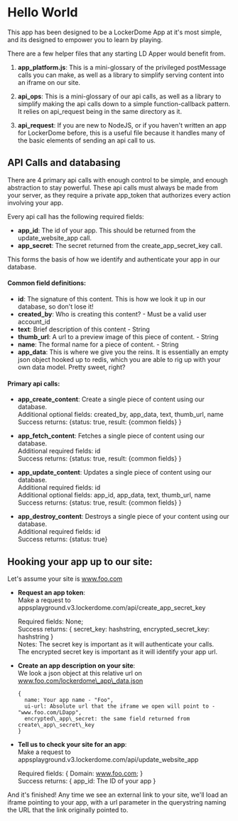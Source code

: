 # Hello World

This app has been designed to be a LockerDome App at it's most simple, and its designed to empower you to learn by playing.

There are a few helper files that any starting LD Apper would benefit from.

1. **app\_platform.js**: This is a mini-glossary of the privileged postMessage calls you can make, as well as a library to simplify serving content into an iframe on our site.

2. **api\_ops**: This is a mini-glossary of our api calls, as well as a library to simplify making the api calls down to a simple function-callback pattern. It relies on api_request being in the same directory as it.

3. **api\_request**: If you are new to NodeJS, or if you haven't written an app for LockerDome before, this is a useful file because it handles many of the basic elements of sending an api call to us.

## API Calls and databasing

There are 4 primary api calls with enough control to be simple, and enough abstraction to stay powerful. These api calls must always be made from your server, as they require a private app_token that authorizes every action involving your app.

Every api call has the following required fields:

  * **app_id**: The id of your app. This should be returned from the update\_website\_app call.
  * **app_secret**: The secret returned from the create\_app\_secret_key call.
    
This forms the basis of how we identify and authenticate your app in our database.
    
#### Common field definitions:  

  * **id**: The signature of this content. This is how we look it up in our database, so don't lose it!  
  * **created_by**: Who is creating this content? - Must be a valid user account_id  
  * **text**: Brief description of this content - String  
  * **thumb\_url**: A url to a preview image of this piece of content. - String  
  * **name**: The formal name for a piece of content. - String  
  * **app\_data**: This is where we give you the reins. It is essentially an empty json object hooked up to redis, which you are able to rig up with your own data model. Pretty sweet, right?

#### Primary api calls:    

  * **app\_create\_content**: Create a single piece of content using our database.   
    Additional optional fields: created\_by, app\_data, text, thumb\_url, name   
    Success returns: {status: true, result: {common fields} }   
    
  * **app\_fetch\_content**: Fetches a single piece of content using our database.   
    Additional required fields: id   
    Success returns: {status: true, result: {common fields} }   
    
  * **app\_update\_content**: Updates a single piece of content using our database.   
    Additional required fields: id   
    Additional optional fields: app_id, app_data, text, thumb_url, name   
    Success returns: {status: true, result: {common fields} }   
    
  * **app\_destroy\_content**: Destroys a single piece of your content using our database.   
    Additional required fields: id   
    Success returns: {status: true}   

## Hooking your app up to our site:    
    
Let's assume your site is www.foo.com
    
 * **Request an app token**:    
Make a request to appsplayground.v3.lockerdome.com/api/create\_app\_secret\_key    
        
    Required fields: None;    
    Success returns: { secret\_key: hashstring, encrypted\_secret\_key: hashstring }    
    Notes: The secret key is important as it will authenticate your calls.    
    The encrypted secret key is important as it will identify your app url.    
        
 * **Create an app description on your site**:    
We look a json object at this relative url on www.foo.com/lockerdome\_app\_data.json    
    ````
    {
      name: Your app name - "Foo",
      ui-url: Absolute url that the iframe we open will point to - "www.foo.com/LDapp",
      encrypted\_app\_secret: the same field returned from create\_app\_secret\_key
    }
    ````
        
 * **Tell us to check your site for an app**:    
Make a request to appsplayground.v3.lockerdome.com/api/update\_website\_app    
        
    Required fields: { Domain: www.foo.com; }    
    Success returns: { app_id: The ID of your app }    
        
And it's finished! Any time we see an external link to your site, we'll load an iframe pointing to your app, with a url parameter in the querystring naming the URL that the link originally pointed to.    
    
